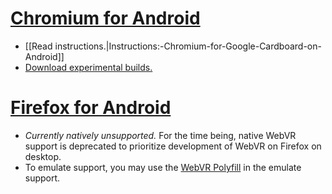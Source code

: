 # [Chromium for Android](https://webvr.info/get-chrome/)

* [[Read instructions.|Instructions:-Chromium-for-Google-Cardboard-on-Android]]
* [Download experimental builds.](https://webvr.info/get-chrome/)

# [Firefox for Android](https://www.mozilla.org/firefox/android/)

* _Currently natively unsupported._ For the time being, native WebVR support is deprecated to prioritize development of WebVR on Firefox on desktop.
* To emulate support, you may use the [WebVR Polyfill](https://github.com/borismus/webvr-polyfill) in the emulate support.
